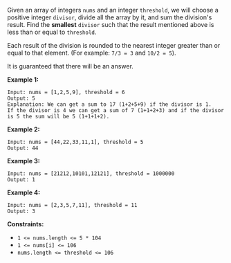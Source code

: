 Given an array of integers `nums` and an integer `threshold`, we will choose a
positive integer `divisor`, divide all the array by it, and sum the division's
result. Find the **smallest** `divisor` such that the result mentioned above
is less than or equal to `threshold`.

Each result of the division is rounded to the nearest integer greater than or
equal to that element. (For example: `7/3 = 3` and `10/2 = 5`).

It is guaranteed that there will be an answer.



**Example 1:**

    
    
    Input: nums = [1,2,5,9], threshold = 6
    Output: 5
    Explanation: We can get a sum to 17 (1+2+5+9) if the divisor is 1. 
    If the divisor is 4 we can get a sum of 7 (1+1+2+3) and if the divisor is 5 the sum will be 5 (1+1+1+2). 
    

**Example 2:**

    
    
    Input: nums = [44,22,33,11,1], threshold = 5
    Output: 44
    

**Example 3:**

    
    
    Input: nums = [21212,10101,12121], threshold = 1000000
    Output: 1
    

**Example 4:**

    
    
    Input: nums = [2,3,5,7,11], threshold = 11
    Output: 3
    



**Constraints:**

  * `1 <= nums.length <= 5 * 104`
  * `1 <= nums[i] <= 106`
  * `nums.length <= threshold <= 106`

